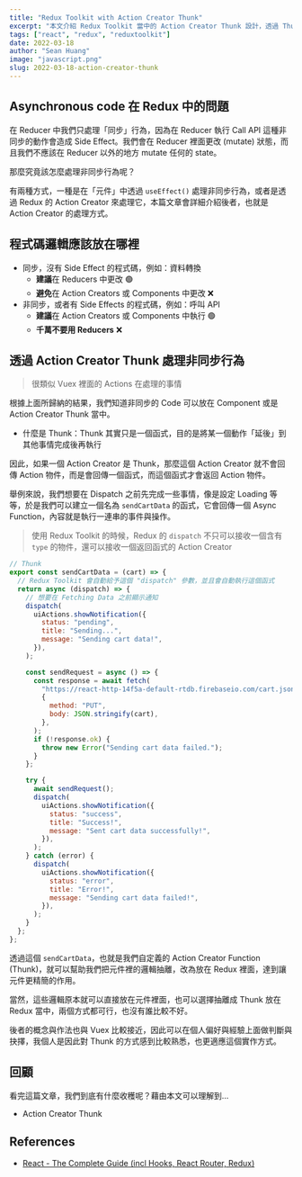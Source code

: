```yaml
---
title: "Redux Toolkit with Action Creator Thunk"
excerpt: "本文介紹 Redux Toolkit 當中的 Action Creator Thunk 設計，透過 Thunk 幫助我們更好地處理非同步邏輯。"
tags: ["react", "redux", "reduxtoolkit"]
date: 2022-03-18
author: "Sean Huang"
image: "javascript.png"
slug: 2022-03-18-action-creator-thunk
---
```


## Asynchronous code 在 Redux 中的問題

在 Reducer 中我們只處理「同步」行為，因為在 Reducer 執行 Call API 這種非同步的動作會造成 Side Effect。我們會在 Reducer 裡面更改 (mutate) 狀態，而且我們不應該在 Reducer 以外的地方 mutate 任何的 state。

那麼究竟該怎麼處理非同步行為呢？

有兩種方式，一種是在「元件」中透過 `useEffect()` 處理非同步行為，或者是透過 Redux 的 Action Creator 來處理它，本篇文章會詳細介紹後者，也就是 Action Creator 的處理方式。

## 程式碼邏輯應該放在哪裡

- 同步，沒有 Side Effect 的程式碼，例如：資料轉換
  - **建議**在 Reducers 中更改 🟢
  - **避免**在 Action Creators 或 Components 中更改 ❌
- 非同步，或者有 Side Effects 的程式碼，例如：呼叫 API
  - **建議**在 Action Creators 或 Components 中執行 🟢
  - **千萬不要用 Reducers** ❌

## 透過 Action Creator Thunk 處理非同步行為

> 很類似 Vuex 裡面的 Actions 在處理的事情

根據上面所歸納的結果，我們知道非同步的 Code 可以放在 Component 或是 Action Creator Thunk 當中。

- 什麼是 Thunk：Thunk 其實只是一個函式，目的是將某一個動作「延後」到其他事情完成後再執行

因此，如果一個 Action Creator 是 Thunk，那麼這個 Action Creator 就不會回傳 Action 物件，而是會回傳一個函式，而這個函式才會返回 Action 物件。

舉例來說，我們想要在 Dispatch 之前先完成一些事情，像是設定 Loading 等等，於是我們可以建立一個名為 `sendCartData` 的函式，它會回傳一個 Async Function，內容就是執行一連串的事件與操作。

> 使用 Redux Toolkit 的時候，Redux 的 `dispatch` 不只可以接收一個含有 `type` 的物件，還可以接收一個返回函式的 Action Creator

```jsx
// Thunk
export const sendCartData = (cart) => {
  // Redux Toolkit 會自動給予這個 "dispatch" 參數，並且會自動執行這個函式
  return async (dispatch) => {
    // 想要在 Fetching Data 之前顯示通知
    dispatch(
      uiActions.showNotification({
        status: "pending",
        title: "Sending...",
        message: "Sending cart data!",
      }),
    );

    const sendRequest = async () => {
      const response = await fetch(
        "https://react-http-14f5a-default-rtdb.firebaseio.com/cart.json",
        {
          method: "PUT",
          body: JSON.stringify(cart),
        },
      );
      if (!response.ok) {
        throw new Error("Sending cart data failed.");
      }
    };

    try {
      await sendRequest();
      dispatch(
        uiActions.showNotification({
          status: "success",
          title: "Success!",
          message: "Sent cart data successfully!",
        }),
      );
    } catch (error) {
      dispatch(
        uiActions.showNotification({
          status: "error",
          title: "Error!",
          message: "Sending cart data failed!",
        }),
      );
    }
  };
};
```

透過這個 `sendCartData`，也就是我們自定義的 Action Creator Function (Thunk)，就可以幫助我們把元件裡的邏輯抽離，改為放在 Redux 裡面，達到讓元件更精簡的作用。

當然，這些邏輯原本就可以直接放在元件裡面，也可以選擇抽離成 Thunk 放在 Redux 當中，兩個方式都可行，也沒有誰比較不好。

後者的概念與作法也與 Vuex 比較接近，因此可以在個人偏好與經驗上面做判斷與抉擇，我個人是因此對 Thunk 的方式感到比較熟悉，也更適應這個實作方式。

## 回顧

看完這篇文章，我們到底有什麼收穫呢？藉由本文可以理解到…

- Action Creator Thunk

## References

- [React - The Complete Guide (incl Hooks, React Router, Redux)](https://www.udemy.com/course/react-the-complete-guide-incl-redux/)
